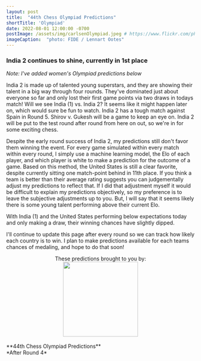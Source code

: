 ```yaml
---
layout: post
title:  "44th Chess Olympiad Predictions"
shortTitle: 'Olympiad'
date: 2022-08-01 12:00:00 -0700
postImage: /assets/img/carlsenOlympiad.jpeg # https://www.flickr.com/photos/fide/51782665101/in/photolist-2mTRGfH-2mF3T2E-2mFPiS8-2mGLprG-2mFPiSP-2mGHx2B-2mFraoE-2mH8cTG-2mGWPqT-2mbnW9r-2mbMGAE-2mFFqui-2mFTz2N-2mUmAc9-2mGhtwZ-2mbC9n9-2mFRHrs-2mFDYtd-2mGjizs-2mHa4JP-2mbihND-2mHccpR-2mGKNVX-2mGrZgb-2mbKy8k-2mGp2pN-2mGQHfx-2mbNKm2-2mGoSmJ-2mGoSoC-2mFRfug-2mFRfqP-2mFUBEj-2mFVCsk-2mFSnPS-2mFVCmy-2mGrg6K-2mFJEpo-2mHbFrj-2mHbFoi-2mH9npq-2mHcFF6-2mFDgYa-2mHcbab-2mK1g2L-2mGWPuF-2mH18QK-2mGZ8oD-2mGWPwE-2mGWPM4
imageCaption:  "photo: FIDE / Lennart Ootes"
---
```


<style>

    .field td {padding: 3px 3px; }
    .field th {padding: 3px 3px; }
    .narrow {width: 50%; margin: auto;}
    .post-header{
        margin-bottom: 10px;
    }
    .post-title{
        margin-bottom: 10px;
    }
    .pad{
        padding: 5px;
    }
.postImage {
  display: block;
  text-align: center;
  margin-left: auto;
  margin-right: auto;
  font-size: 12px;
  max-height: 300px;
  padding-top: 0px;
}

.postImage img {
  height: auto;
  max-height: 300px;
}

.caption {
  display: block;
  text-align: center;
  margin-left: auto;
  margin-right: auto;
  font-size: 12px;
}

.yt {
  display: block;
  margin: 0 auto;
}

.chessable-logo {
display: flex;
justify-content: center;
}
.sponsor {
  text-align: center;
}



}
</style>
<script src="https://cdn.plot.ly/plotly-latest.min.js"></script> 

### India 2 continues to shine, currently in 1st place

*Note: I've added women's Olympiad predictions below*

India 2 is made up of talented young superstars, and they are showing their talent in a big way through four rounds. They've dominated just about everyone so far and only lost their first game points via two draws in todays match! Will we see India (1) vs. India 2? It seems like it might happen later on, which would sure be fun to watch. India 2 has a tough match against Spain in Round 5. Shirov v. Gukesh will be a game to keep an eye on. India 2 will be put to the test round after round from here on out, so we're in for some exciting chess.

Despite the early round success of India 2, my predictions still don't favor them winning the event. For every game simulated within every match within every round, I simply use a machine learning model, the Elo of each player, and which player is white to make a prediction for the outcome of a game. Based on this method, the United States is still a clear favorite, despite currently sitting one match-point behind in 11th place. If you think a team is better than their average rating suggests you can judgementally adjust my predictions to reflect that. If I did that adjustment myself it would be difficult to explain my predictions objectively, so my preference is to leave the subjective adjustments up to you. But, I will say that it seems likely there is some young talent performing above their current Elo.

With India (1) and the United States performing below expectations today and only making a draw, their winning chances have slightly dipped.

I'll continue to update this page after every round so we can track how likely each country is to win. I plan to make predictions available for each teams chances of medaling, and hope to do that soon!

<div class = 'sponsor' style="width:400px; margin:0 auto;">
These predictions brought to you by:
  <div class = 'chessable-logo' >
    <a href = 'https://chessable.com?utm_source=pawnalyze&utm_medium=partner' >
    <img src='/assets/img/chessable.webp' width = '200' style= "margin:0 auto;">
    </a>
  </div>
</div>

<br>
**44th Chess Olympiad Predictions** <br>
*After Round 4*
<div>                            <div id="0d422e14-8c5e-499d-aa53-ee0a0a3a2141" class="plotly-graph-div" style="height:100%; width:100%;"></div>            <script type="text/javascript">                                    window.PLOTLYENV=window.PLOTLYENV || {};                                    if (document.getElementById("0d422e14-8c5e-499d-aa53-ee0a0a3a2141")) {                    Plotly.newPlot(                        "0d422e14-8c5e-499d-aa53-ee0a0a3a2141",                        [{"alignmentgroup":"True","hovertemplate":"Win %{y}%","legendgroup":"United States of America","marker":{"color":"rgb(127, 60, 141)","pattern":{"shape":""}},"name":"United States of America","offsetgroup":"United States of America","orientation":"v","showlegend":true,"textposition":"auto","x":["Pre","1","2","4"],"xaxis":"x","y":[62.2,60.7,63.4,56.7],"yaxis":"y","type":"bar"},{"alignmentgroup":"True","hovertemplate":"Win %{y}%","legendgroup":"India","marker":{"color":"rgb(17, 165, 121)","pattern":{"shape":""}},"name":"India","offsetgroup":"India","orientation":"v","showlegend":true,"textposition":"auto","x":["Pre","1","2","4"],"xaxis":"x","y":[7.1,6.7,6.3,4.6],"yaxis":"y","type":"bar"},{"alignmentgroup":"True","hovertemplate":"Win %{y}%","legendgroup":"Spain","marker":{"color":"rgb(57, 105, 172)","pattern":{"shape":""}},"name":"Spain","offsetgroup":"Spain","orientation":"v","showlegend":true,"textposition":"auto","x":["Pre","1","2","4"],"xaxis":"x","y":[4.8,5.2,3.6,8.6],"yaxis":"y","type":"bar"},{"alignmentgroup":"True","hovertemplate":"Win %{y}%","legendgroup":"Norway","marker":{"color":"rgb(242, 183, 1)","pattern":{"shape":""}},"name":"Norway","offsetgroup":"Norway","orientation":"v","showlegend":true,"textposition":"auto","x":["Pre","1","2","4"],"xaxis":"x","y":[4.4,4.9,5.4,2.4],"yaxis":"y","type":"bar"},{"alignmentgroup":"True","hovertemplate":"Win %{y}%","legendgroup":"Netherlands","marker":{"color":"rgb(231, 63, 116)","pattern":{"shape":""}},"name":"Netherlands","offsetgroup":"Netherlands","orientation":"v","showlegend":true,"textposition":"auto","x":["Pre","1","2","4"],"xaxis":"x","y":[4.3,3.0,2.5,4.2],"yaxis":"y","type":"bar"},{"alignmentgroup":"True","hovertemplate":"Win %{y}%","legendgroup":"Azerbaijan","marker":{"color":"rgb(128, 186, 90)","pattern":{"shape":""}},"name":"Azerbaijan","offsetgroup":"Azerbaijan","orientation":"v","showlegend":true,"textposition":"auto","x":["Pre","1","2","4"],"xaxis":"x","y":[3.8,3.5,3.6,4.3],"yaxis":"y","type":"bar"},{"alignmentgroup":"True","hovertemplate":"Win %{y}%","legendgroup":"Poland","marker":{"color":"rgb(230, 131, 16)","pattern":{"shape":""}},"name":"Poland","offsetgroup":"Poland","orientation":"v","showlegend":true,"textposition":"auto","x":["Pre","1","2","4"],"xaxis":"x","y":[3.7,4.9,4.8,4.4],"yaxis":"y","type":"bar"},{"alignmentgroup":"True","hovertemplate":"Win %{y}%","legendgroup":"England","marker":{"color":"rgb(0, 134, 149)","pattern":{"shape":""}},"name":"England","offsetgroup":"England","orientation":"v","showlegend":true,"textposition":"auto","x":["Pre","1","2","4"],"xaxis":"x","y":[2.4,2.1,2.2,4.1],"yaxis":"y","type":"bar"},{"alignmentgroup":"True","hovertemplate":"Win %{y}%","legendgroup":"Armenia","marker":{"color":"rgb(207, 28, 144)","pattern":{"shape":""}},"name":"Armenia","offsetgroup":"Armenia","orientation":"v","showlegend":true,"textposition":"auto","x":["Pre","1","2","4"],"xaxis":"x","y":[0.9,0.6,0.9,1.6],"yaxis":"y","type":"bar"},{"alignmentgroup":"True","hovertemplate":"Win %{y}%","legendgroup":"India 2","marker":{"color":"rgb(249, 123, 114)","pattern":{"shape":""}},"name":"India 2","offsetgroup":"India 2","orientation":"v","showlegend":true,"textposition":"auto","x":["Pre","1","2","4"],"xaxis":"x","y":[0.7,1.2,0.9,3.8],"yaxis":"y","type":"bar"},{"alignmentgroup":"True","hovertemplate":"Win %{y}%","legendgroup":"Other","marker":{"color":"rgb(165, 170, 153)","pattern":{"shape":""}},"name":"Other","offsetgroup":"Other","orientation":"v","showlegend":true,"textposition":"auto","x":["Pre","1","2","4"],"xaxis":"x","y":[5.699999999999989,7.200000000000003,6.399999999999977,5.300000000000011],"yaxis":"y","type":"bar"}],                        {"barmode":"relative","hovermode":"x unified","legend":{"title":{"text":"Country"},"tracegroupgap":0,"traceorder":"reversed"},"margin":{"t":60},"template":{"data":{"barpolar":[{"marker":{"line":{"color":"white","width":0.5},"pattern":{"fillmode":"overlay","size":10,"solidity":0.2}},"type":"barpolar"}],"bar":[{"error_x":{"color":"rgb(36,36,36)"},"error_y":{"color":"rgb(36,36,36)"},"marker":{"line":{"color":"white","width":0.5},"pattern":{"fillmode":"overlay","size":10,"solidity":0.2}},"type":"bar"}],"carpet":[{"aaxis":{"endlinecolor":"rgb(36,36,36)","gridcolor":"white","linecolor":"white","minorgridcolor":"white","startlinecolor":"rgb(36,36,36)"},"baxis":{"endlinecolor":"rgb(36,36,36)","gridcolor":"white","linecolor":"white","minorgridcolor":"white","startlinecolor":"rgb(36,36,36)"},"type":"carpet"}],"choropleth":[{"colorbar":{"outlinewidth":1,"tickcolor":"rgb(36,36,36)","ticks":"outside"},"type":"choropleth"}],"contourcarpet":[{"colorbar":{"outlinewidth":1,"tickcolor":"rgb(36,36,36)","ticks":"outside"},"type":"contourcarpet"}],"contour":[{"colorbar":{"outlinewidth":1,"tickcolor":"rgb(36,36,36)","ticks":"outside"},"colorscale":[[0.0,"#440154"],[0.1111111111111111,"#482878"],[0.2222222222222222,"#3e4989"],[0.3333333333333333,"#31688e"],[0.4444444444444444,"#26828e"],[0.5555555555555556,"#1f9e89"],[0.6666666666666666,"#35b779"],[0.7777777777777778,"#6ece58"],[0.8888888888888888,"#b5de2b"],[1.0,"#fde725"]],"type":"contour"}],"heatmapgl":[{"colorbar":{"outlinewidth":1,"tickcolor":"rgb(36,36,36)","ticks":"outside"},"colorscale":[[0.0,"#440154"],[0.1111111111111111,"#482878"],[0.2222222222222222,"#3e4989"],[0.3333333333333333,"#31688e"],[0.4444444444444444,"#26828e"],[0.5555555555555556,"#1f9e89"],[0.6666666666666666,"#35b779"],[0.7777777777777778,"#6ece58"],[0.8888888888888888,"#b5de2b"],[1.0,"#fde725"]],"type":"heatmapgl"}],"heatmap":[{"colorbar":{"outlinewidth":1,"tickcolor":"rgb(36,36,36)","ticks":"outside"},"colorscale":[[0.0,"#440154"],[0.1111111111111111,"#482878"],[0.2222222222222222,"#3e4989"],[0.3333333333333333,"#31688e"],[0.4444444444444444,"#26828e"],[0.5555555555555556,"#1f9e89"],[0.6666666666666666,"#35b779"],[0.7777777777777778,"#6ece58"],[0.8888888888888888,"#b5de2b"],[1.0,"#fde725"]],"type":"heatmap"}],"histogram2dcontour":[{"colorbar":{"outlinewidth":1,"tickcolor":"rgb(36,36,36)","ticks":"outside"},"colorscale":[[0.0,"#440154"],[0.1111111111111111,"#482878"],[0.2222222222222222,"#3e4989"],[0.3333333333333333,"#31688e"],[0.4444444444444444,"#26828e"],[0.5555555555555556,"#1f9e89"],[0.6666666666666666,"#35b779"],[0.7777777777777778,"#6ece58"],[0.8888888888888888,"#b5de2b"],[1.0,"#fde725"]],"type":"histogram2dcontour"}],"histogram2d":[{"colorbar":{"outlinewidth":1,"tickcolor":"rgb(36,36,36)","ticks":"outside"},"colorscale":[[0.0,"#440154"],[0.1111111111111111,"#482878"],[0.2222222222222222,"#3e4989"],[0.3333333333333333,"#31688e"],[0.4444444444444444,"#26828e"],[0.5555555555555556,"#1f9e89"],[0.6666666666666666,"#35b779"],[0.7777777777777778,"#6ece58"],[0.8888888888888888,"#b5de2b"],[1.0,"#fde725"]],"type":"histogram2d"}],"histogram":[{"marker":{"line":{"color":"white","width":0.6}},"type":"histogram"}],"mesh3d":[{"colorbar":{"outlinewidth":1,"tickcolor":"rgb(36,36,36)","ticks":"outside"},"type":"mesh3d"}],"parcoords":[{"line":{"colorbar":{"outlinewidth":1,"tickcolor":"rgb(36,36,36)","ticks":"outside"}},"type":"parcoords"}],"pie":[{"automargin":true,"type":"pie"}],"scatter3d":[{"line":{"colorbar":{"outlinewidth":1,"tickcolor":"rgb(36,36,36)","ticks":"outside"}},"marker":{"colorbar":{"outlinewidth":1,"tickcolor":"rgb(36,36,36)","ticks":"outside"}},"type":"scatter3d"}],"scattercarpet":[{"marker":{"colorbar":{"outlinewidth":1,"tickcolor":"rgb(36,36,36)","ticks":"outside"}},"type":"scattercarpet"}],"scattergeo":[{"marker":{"colorbar":{"outlinewidth":1,"tickcolor":"rgb(36,36,36)","ticks":"outside"}},"type":"scattergeo"}],"scattergl":[{"marker":{"colorbar":{"outlinewidth":1,"tickcolor":"rgb(36,36,36)","ticks":"outside"}},"type":"scattergl"}],"scattermapbox":[{"marker":{"colorbar":{"outlinewidth":1,"tickcolor":"rgb(36,36,36)","ticks":"outside"}},"type":"scattermapbox"}],"scatterpolargl":[{"marker":{"colorbar":{"outlinewidth":1,"tickcolor":"rgb(36,36,36)","ticks":"outside"}},"type":"scatterpolargl"}],"scatterpolar":[{"marker":{"colorbar":{"outlinewidth":1,"tickcolor":"rgb(36,36,36)","ticks":"outside"}},"type":"scatterpolar"}],"scatter":[{"marker":{"colorbar":{"outlinewidth":1,"tickcolor":"rgb(36,36,36)","ticks":"outside"}},"type":"scatter"}],"scatterternary":[{"marker":{"colorbar":{"outlinewidth":1,"tickcolor":"rgb(36,36,36)","ticks":"outside"}},"type":"scatterternary"}],"surface":[{"colorbar":{"outlinewidth":1,"tickcolor":"rgb(36,36,36)","ticks":"outside"},"colorscale":[[0.0,"#440154"],[0.1111111111111111,"#482878"],[0.2222222222222222,"#3e4989"],[0.3333333333333333,"#31688e"],[0.4444444444444444,"#26828e"],[0.5555555555555556,"#1f9e89"],[0.6666666666666666,"#35b779"],[0.7777777777777778,"#6ece58"],[0.8888888888888888,"#b5de2b"],[1.0,"#fde725"]],"type":"surface"}],"table":[{"cells":{"fill":{"color":"rgb(237,237,237)"},"line":{"color":"white"}},"header":{"fill":{"color":"rgb(217,217,217)"},"line":{"color":"white"}},"type":"table"}]},"layout":{"annotationdefaults":{"arrowhead":0,"arrowwidth":1},"autotypenumbers":"strict","coloraxis":{"colorbar":{"outlinewidth":1,"tickcolor":"rgb(36,36,36)","ticks":"outside"}},"colorscale":{"diverging":[[0.0,"rgb(103,0,31)"],[0.1,"rgb(178,24,43)"],[0.2,"rgb(214,96,77)"],[0.3,"rgb(244,165,130)"],[0.4,"rgb(253,219,199)"],[0.5,"rgb(247,247,247)"],[0.6,"rgb(209,229,240)"],[0.7,"rgb(146,197,222)"],[0.8,"rgb(67,147,195)"],[0.9,"rgb(33,102,172)"],[1.0,"rgb(5,48,97)"]],"sequential":[[0.0,"#440154"],[0.1111111111111111,"#482878"],[0.2222222222222222,"#3e4989"],[0.3333333333333333,"#31688e"],[0.4444444444444444,"#26828e"],[0.5555555555555556,"#1f9e89"],[0.6666666666666666,"#35b779"],[0.7777777777777778,"#6ece58"],[0.8888888888888888,"#b5de2b"],[1.0,"#fde725"]],"sequentialminus":[[0.0,"#440154"],[0.1111111111111111,"#482878"],[0.2222222222222222,"#3e4989"],[0.3333333333333333,"#31688e"],[0.4444444444444444,"#26828e"],[0.5555555555555556,"#1f9e89"],[0.6666666666666666,"#35b779"],[0.7777777777777778,"#6ece58"],[0.8888888888888888,"#b5de2b"],[1.0,"#fde725"]]},"colorway":["#1F77B4","#FF7F0E","#2CA02C","#D62728","#9467BD","#8C564B","#E377C2","#7F7F7F","#BCBD22","#17BECF"],"font":{"color":"rgb(36,36,36)"},"geo":{"bgcolor":"white","lakecolor":"white","landcolor":"white","showlakes":true,"showland":true,"subunitcolor":"white"},"hoverlabel":{"align":"left"},"hovermode":"closest","mapbox":{"style":"light"},"paper_bgcolor":"white","plot_bgcolor":"white","polar":{"angularaxis":{"gridcolor":"rgb(232,232,232)","linecolor":"rgb(36,36,36)","showgrid":false,"showline":true,"ticks":"outside"},"bgcolor":"white","radialaxis":{"gridcolor":"rgb(232,232,232)","linecolor":"rgb(36,36,36)","showgrid":false,"showline":true,"ticks":"outside"}},"scene":{"xaxis":{"backgroundcolor":"white","gridcolor":"rgb(232,232,232)","gridwidth":2,"linecolor":"rgb(36,36,36)","showbackground":true,"showgrid":false,"showline":true,"ticks":"outside","zeroline":false,"zerolinecolor":"rgb(36,36,36)"},"yaxis":{"backgroundcolor":"white","gridcolor":"rgb(232,232,232)","gridwidth":2,"linecolor":"rgb(36,36,36)","showbackground":true,"showgrid":false,"showline":true,"ticks":"outside","zeroline":false,"zerolinecolor":"rgb(36,36,36)"},"zaxis":{"backgroundcolor":"white","gridcolor":"rgb(232,232,232)","gridwidth":2,"linecolor":"rgb(36,36,36)","showbackground":true,"showgrid":false,"showline":true,"ticks":"outside","zeroline":false,"zerolinecolor":"rgb(36,36,36)"}},"shapedefaults":{"fillcolor":"black","line":{"width":0},"opacity":0.3},"ternary":{"aaxis":{"gridcolor":"rgb(232,232,232)","linecolor":"rgb(36,36,36)","showgrid":false,"showline":true,"ticks":"outside"},"baxis":{"gridcolor":"rgb(232,232,232)","linecolor":"rgb(36,36,36)","showgrid":false,"showline":true,"ticks":"outside"},"bgcolor":"white","caxis":{"gridcolor":"rgb(232,232,232)","linecolor":"rgb(36,36,36)","showgrid":false,"showline":true,"ticks":"outside"}},"title":{"x":0.05},"xaxis":{"automargin":true,"gridcolor":"rgb(232,232,232)","linecolor":"rgb(36,36,36)","showgrid":false,"showline":true,"ticks":"outside","title":{"standoff":15},"zeroline":false,"zerolinecolor":"rgb(36,36,36)"},"yaxis":{"automargin":true,"gridcolor":"rgb(232,232,232)","linecolor":"rgb(36,36,36)","showgrid":false,"showline":true,"ticks":"outside","title":{"standoff":15},"zeroline":false,"zerolinecolor":"rgb(36,36,36)"}}},"title":{"text":"Probability of Winning Chess Olympiad | Pawnalyze.com"},"xaxis":{"anchor":"y","domain":[0.0,1.0],"title":{"text":"Round"}},"yaxis":{"anchor":"x","domain":[0.0,1.0],"range":[0,100],"title":{"text":"Win %"}}},                        {"responsive": true}                    )                };                            </script>        </div>


| Country                  |   Win % |
|:-------------------------|--------:|
| United States of America |    56.7 |
| Spain                    |     8.6 |
| India                    |     4.6 |
| Poland                   |     4.4 |
| Azerbaijan               |     4.3 |
| Netherlands              |     4.2 |
| England                  |     4.1 |
| India 2                  |     3.8 |
| Norway                   |     2.4 |
| Armenia                  |     1.6 |
| Germany                  |     1.6 |
| Ukraine                  |     0.8 |
| Uzbekistan               |     0.5 |
| India 3                  |     0.4 |
| France                   |     0.4 |
| Iran                     |     0.3 |
| Israel                   |     0.3 |
| Croatia                  |     0.3 |
| Turkey                   |     0.2 |
| Czech Republic           |     0.2 |
| Georgia                  |     0.1 |
| Serbia                   |     0.1 |
| Romania                  |     0.1 |
{: .field .narrow}
<br>

**44th Chess Olympiad Womens Predictions**
*After Round 4*

| Country                  |   Win % |
|:-------------------------|--------:|
| India                    |    32.6 |
| Ukraine                  |    28.0 |
| Georgia                  |    24.4 |
| Poland                   |     7.8 |
| France                   |     3.0 |
| Azerbaijan               |     1.9 |
| Germany                  |     0.7 |
| Armenia                  |     0.7 |
| United States of America |     0.6 |
| India 2                  |     0.2 |
| Kazakhstan               |     0.1 |
{: .field .narrow}
<br>
Follow me on [Twitter][twit] and be the first to know when I update this page!


[wiki]: https://en.wikipedia.org/wiki/Candidates_Tournament_2022
[twit]: https://twitter.com/pawnalyze
[regs]: https://handbook.fide.com/files/handbook/Regulations_for_the_FIDE_Candidates_Tournament_2022.pdf
[bullet]: https://twitter.com/pawnalyze/status/1542350916409405441?s=20&t=qSrsX6mLumfQwBMFhet1mQ
[model]: https://pawnalyze.com/tournament/2022/02/27/Elo-Rating-Accuracy-Is-Machine-Learning-Better.html
[cand]: tournaments/2022-candidates-tournament/index.md